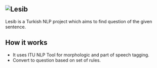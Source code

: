 ![Lesib](http://i.hizliresim.com/BvyJJQ.jpg)
----
Lesib is a Turkish NLP project which aims to find question of the given sentence.

## How it works

- It uses ITU NLP Tool for morphologic and part of speech tagging.
- Convert to question based on set of rules.
